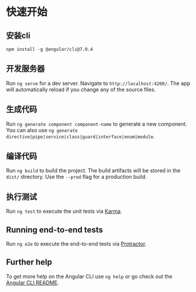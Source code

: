 # 快速开始

## 安装cli


```
npm install -g @angular/cli@7.0.4
```

## 开发服务器

Run `ng serve` for a dev server. Navigate to `http://localhost:4200/`. The app will automatically reload if you change any of the source files.

## 生成代码

Run `ng generate component component-name` to generate a new component. You can also use `ng generate directive|pipe|service|class|guard|interface|enum|module`.



## 编译代码

Run `ng build` to build the project. The build artifacts will be stored in the `dist/` directory. Use the `--prod` flag for a production build.

## 执行测试

Run `ng test` to execute the unit tests via [Karma](https://karma-runner.github.io).

## Running end-to-end tests

Run `ng e2e` to execute the end-to-end tests via [Protractor](http://www.protractortest.org/).

## Further help

To get more help on the Angular CLI use `ng help` or go check out the [Angular CLI README](https://github.com/angular/angular-cli/blob/master/README.md).
